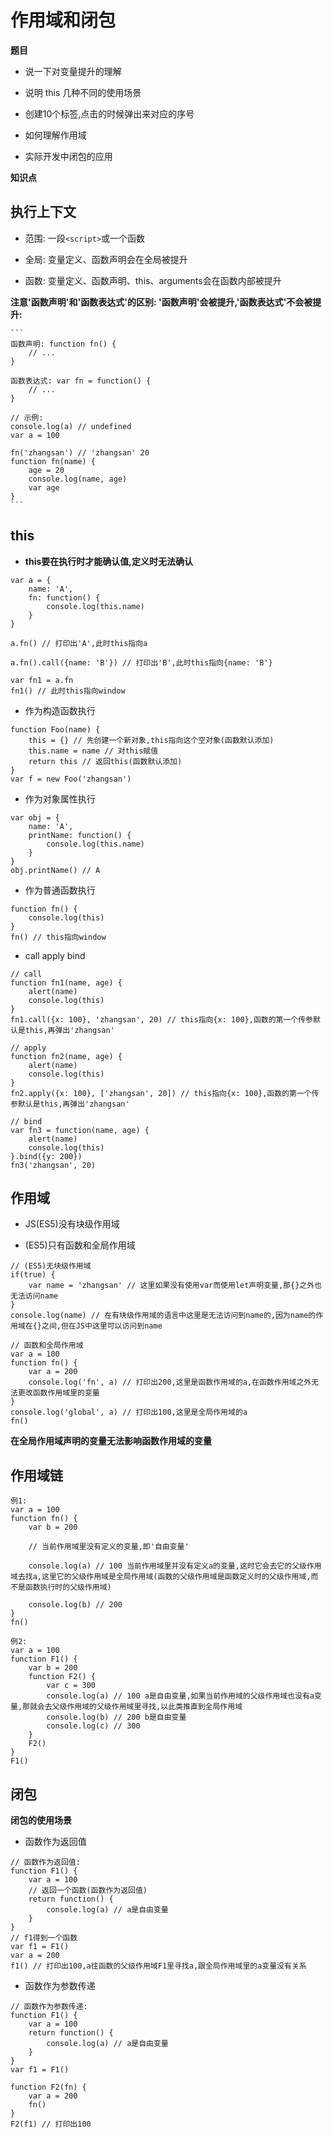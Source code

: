 # 作用域和闭包

**题目**

- 说一下对变量提升的理解

- 说明 this 几种不同的使用场景

- 创建10个<a>标签,点击的时候弹出来对应的序号

- 如何理解作用域

- 实际开发中闭包的应用

**知识点**

## 执行上下文

   - 范围: 一段`<script>`或一个函数

   - 全局: 变量定义、函数声明会在全局被提升

   - 函数: 变量定义、函数声明、this、arguments会在函数内部被提升

   **注意'函数声明'和'函数表达式'的区别: '函数声明'会被提升,'函数表达式'不会被提升:**

    ```
    函数声明: function fn() {
        // ...
    }

    函数表达式: var fn = function() {
        // ...
    }

    // 示例:
    console.log(a) // undefined
    var a = 100

    fn('zhangsan') // 'zhangsan' 20
    function fn(name) {
        age = 20
        console.log(name, age)
        var age
    }
    ```

## this

   - **this要在执行时才能确认值,定义时无法确认**

   ```
   var a = {
       name: 'A',
       fn: function() {
           console.log(this.name)
       }
   }

   a.fn() // 打印出'A',此时this指向a

   a.fn().call({name: 'B'}) // 打印出'B',此时this指向{name: 'B'}

   var fn1 = a.fn
   fn1() // 此时this指向window
   ```
   - 作为构造函数执行

   ```
   function Foo(name) {
       this = {} // 先创建一个新对象,this指向这个空对象(函数默认添加)
       this.name = name // 对this赋值
       return this // 返回this(函数默认添加)
   }
   var f = new Foo('zhangsan')
   ```

   - 作为对象属性执行

   ```
   var obj = {
       name: 'A',
       printName: function() {
           console.log(this.name)
       }
   }
   obj.printName() // A
   ```

   - 作为普通函数执行

   ```
   function fn() {
       console.log(this) 
   }
   fn() // this指向window
   ```

   - call apply bind

   ```
   // call
   function fn1(name, age) {
       alert(name)
       console.log(this)
   }
   fn1.call({x: 100}, 'zhangsan', 20) // this指向{x: 100},函数的第一个传参默认是this,再弹出'zhangsan'

   // apply
   function fn2(name, age) {
       alert(name)
       console.log(this)
   }
   fn2.apply({x: 100}, ['zhangsan', 20]) // this指向{x: 100},函数的第一个传参默认是this,再弹出'zhangsan'

   // bind
   var fn3 = function(name, age) {
       alert(name)
       console.log(this)
   }.bind({y: 200})
   fn3('zhangsan', 20)
   ```

## 作用域

   - JS(ES5)没有块级作用域

   - (ES5)只有函数和全局作用域

   ```
   // (ES5)无块级作用域
   if(true) {
       var name = 'zhangsan' // 这里如果没有使用var而使用let声明变量,那{}之外也无法访问name
   }
   console.log(name) // 在有块级作用域的语言中这里是无法访问到name的,因为name的作用域在{}之间,但在JS中这里可以访问到name

   // 函数和全局作用域
   var a = 100
   function fn() {
       var a = 200
       console.log('fn', a) // 打印出200,这里是函数作用域的a,在函数作用域之外无法更改函数作用域里的变量
   }
   console.log('global', a) // 打印出100,这里是全局作用域的a
   fn()
   ```
   **在全局作用域声明的变量无法影响函数作用域的变量**
   
## 作用域链

   ```
   例1:
   var a = 100
   function fn() {
       var b = 200

       // 当前作用域里没有定义的变量,即'自由变量'

       console.log(a) // 100 当前作用域里并没有定义a的变量,这时它会去它的父级作用域去找a,这里它的父级作用域是全局作用域(函数的父级作用域是函数定义时的父级作用域,而不是函数执行时的父级作用域)

       console.log(b) // 200
   }
   fn()
   
   例2:
   var a = 100
   function F1() {
       var b = 200
       function F2() {
           var c = 300
           console.log(a) // 100 a是自由变量,如果当前作用域的父级作用域也没有a变量,那就会去父级作用域的父级作用域里寻找,以此类推直到全局作用域
           console.log(b) // 200 b是自由变量
           console.log(c) // 300
       }
       F2()
   }
   F1()
   ```

## 闭包

   **闭包的使用场景**

   - 函数作为返回值

   ```
   // 函数作为返回值:
   function F1() {
       var a = 100
       // 返回一个函数(函数作为返回值)
       return function() {
           console.log(a) // a是自由变量
       }
   }
   // f1得到一个函数
   var f1 = F1()
   var a = 200
   f1() // 打印出100,a往函数的父级作用域F1里寻找a,跟全局作用域里的a变量没有关系
   ```

   - 函数作为参数传递

   ```
   // 函数作为参数传递:
   function F1() {
       var a = 100
       return function() {
           console.log(a) // a是自由变量
       }
   }
   var f1 = F1()
   
   function F2(fn) {
       var a = 200
       fn()
   }
   F2(f1) // 打印出100
   ```

